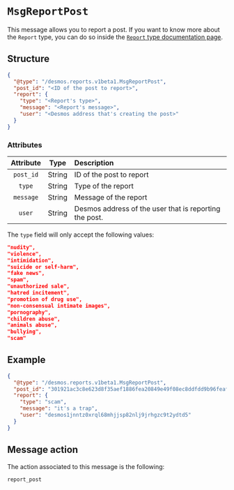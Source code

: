 # `MsgReportPost`
This message allows you to report a post. If you want to know more about the `Report` type, you can do so inside the [`Report` type documentation page](../../../types/reports/report.md).

## Structure
```json
{
  "@type": "/desmos.reports.v1beta1.MsgReportPost",
  "post_id": "<ID of the post to report>",
  "report": {
    "type": "<Report's type>",
    "message": "<Report's message>",
    "user": "<Desmos address that's creating the post>"
  }
}
```

### Attributes
| Attribute | Type | Description |
| :-------: | :----: | :-------- |
| `post_id` | String | ID of the post to report |
| `type`    | String | Type of the report |
| `message` | String | Message of the report |
| `user`    | String | Desmos address of the user that is reporting the post. |

The `type` field will only accept the following values:
```json
"nudity",  
"violence",  
"intimidation",  
"suicide or self-harm",  
"fake news",  
"spam",  
"unauthorized sale",  
"hatred incitement",  
"promotion of drug use",  
"non-consensual intimate images",  
"pornography",  
"children abuse",  
"animals abuse",  
"bullying",  
"scam" 
```

## Example
```json
{
  "@type": "/desmos.reports.v1beta1.MsgReportPost",
  "post_id": "301921ac3c8e623d8f35aef1886fea20849e49f08ec8ddfdd9b96feaf0c4fd15",
  "report": {
    "type": "scam",
    "message": "it's a trap",
    "user": "desmos1jnntz0xrql68mhjjsp82nlj9jrhgzc9t2ydtd5"
  }
}
```

## Message action
The action associated to this message is the following: 

```
report_post
```
